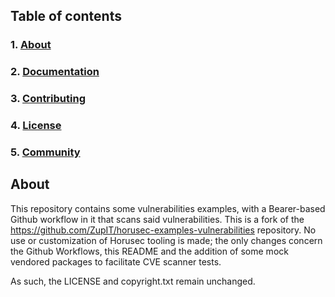 ## **Table of contents**
### 1. [**About**](#about)
### 2. [**Documentation**](#documentation)
### 3. [**Contributing**](#contributing)
### 4. [**License**](#license)
### 5. [**Community**](#community)


## **About** 
This repository contains some vulnerabilities examples, with a Bearer-based Github workflow in it that scans said vulnerabilities. This is a fork of the https://github.com/ZupIT/horusec-examples-vulnerabilities repository. No use or customization of Horusec tooling is made; the only changes concern the Github Workflows, this README and the addition of some mock vendored packages to facilitate CVE scanner tests.

As such, the LICENSE and copyright.txt remain unchanged.
